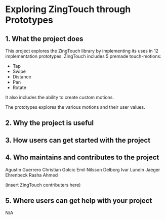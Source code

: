 # Exploring ZingTouch through Prototypes

## 1. What the project does

This project explores the ZingTouch library by implementing its uses in 12 implementation prototypes.
ZingTouch includes 5 premade touch-motions:
* Tap
* Swipe
* Distance
* Pan
* Rotate

It also includes the ability to create custom motions.

The prototypes explores the various motions and their user values.



## 2. Why the project is useful



## 3. How users can get started with the project



## 4. Who maintains and contributes to the project

Agustin Guerrero
Christian Golcic
Emil Nilsson Delborg
Ivar Lundin
Jaeger Ehrenbeck
Rasha Ahmed

(insert ZingTouch contributers here)

## 5. Where users can get help with your project

N/A